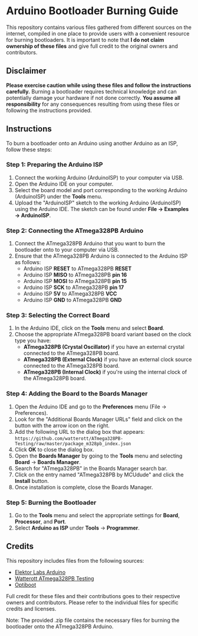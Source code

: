 # Arduino Bootloader Burning Guide

This repository contains various files gathered from different sources on the internet, compiled in one place to provide users with a convenient resource for burning bootloaders. It is important to note that **I do not claim ownership of these files** and give full credit to the original owners and contributors.

## Disclaimer

**Please exercise caution while using these files and follow the instructions carefully.** Burning a bootloader requires technical knowledge and can potentially damage your hardware if not done correctly. **You assume all responsibility** for any consequences resulting from using these files or following the instructions provided.

## Instructions

To burn a bootloader onto an Arduino using another Arduino as an ISP, follow these steps:

### Step 1: Preparing the Arduino ISP

1. Connect the working Arduino (ArduinoISP) to your computer via USB.
2. Open the Arduino IDE on your computer.
3. Select the board model and port corresponding to the working Arduino (ArduinoISP) under the **Tools** menu.
4. Upload the "ArduinoISP" sketch to the working Arduino (ArduinoISP) using the Arduino IDE. The sketch can be found under **File → Examples → ArduinoISP**.

### Step 2: Connecting the ATmega328PB Arduino

1. Connect the ATmega328PB Arduino that you want to burn the bootloader onto to your computer via USB.
2. Ensure that the ATmega328PB Arduino is connected to the Arduino ISP as follows:
   - Arduino ISP **RESET** to ATmega328PB **RESET**
   - Arduino ISP **MISO** to ATmega328PB **pin 16**
   - Arduino ISP **MOSI** to ATmega328PB **pin 15**
   - Arduino ISP **SCK** to ATmega328PB **pin 17**
   - Arduino ISP **5V** to ATmega328PB **VCC**
   - Arduino ISP **GND** to ATmega328PB **GND**

### Step 3: Selecting the Correct Board

1. In the Arduino IDE, click on the **Tools** menu and select **Board**.
2. Choose the appropriate ATmega328PB board variant based on the clock type you have:
   - **ATmega328PB (Crystal Oscillator)** if you have an external crystal connected to the ATmega328PB board.
   - **ATmega328PB (External Clock)** if you have an external clock source connected to the ATmega328PB board.
   - **ATmega328PB (Internal Clock)** if you're using the internal clock of the ATmega328PB board.
   
### Step 4: Adding the Board to the Boards Manager

1. Open the Arduino IDE and go to the **Preferences** menu (File → Preferences).
2. Look for the "Additional Boards Manager URLs" field and click on the button with the arrow icon on the right.
3. Add the following URL to the dialog box that appears: `https://github.com/watterott/ATmega328PB-Testing/raw/master/package_m328pb_index.json`
4. Click **OK** to close the dialog box.
5. Open the **Boards Manager** by going to the **Tools** menu and selecting **Board** → **Boards Manager**.
6. Search for "ATmega328PB" in the Boards Manager search bar.
7. Click on the entry named "ATmega328PB by MCUdude" and click the **Install** button.
8. Once installation is complete, close the Boards Manager.

### Step 5: Burning the Bootloader

1. Go to the **Tools** menu and select the appropriate settings for **Board**, **Processor**, and **Port**.
2. Select **Arduino as ISP** under **Tools** → **Programmer**.

## Credits

This repository includes files from the following sources:

- [Elektor Labs Arduino](https://github.com/ElektorLabs/Arduino)
- [Watterott ATmega328PB Testing](https://github.com/watterott/ATmega328PB-Testing)
- [Optiboot](https://github.com/Optiboot/optiboot)

Full credit for these files and their contributions goes to their respective owners and contributors. Please refer to the individual files for specific credits and licenses.

Note: The provided .zip file contains the necessary files for burning the bootloader onto the ATmega328PB Arduino.

